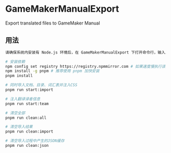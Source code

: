 # GameMakerManualExport
Export translated files to GameMaker Manual

## 用法
```bash
请确保系统内安装有 Node.js 环境后，在 GameMakerManualExport 下打开命令行，输入以下命令：

# 安装依赖
npm config set registry https://registry.npmmirror.com # 如果速度慢执行该命令
npm install -g pnpm # 推荐使用 pnpm 加快安装
pnpm install

# 同时导入文档、目录、词汇表并注入CSS
pnpm run start:import

# 注入翻译译者信息
pnpm run start:team

# 清空全部
pnpm run clean:all

# 清空导入结果
pnpm run clean:import

# 清空导入过程中产生的JSON缓存
pnpm run clean:json
```